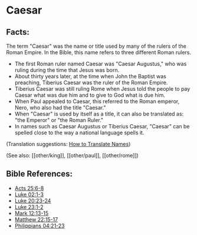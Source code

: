 # Caesar #

## Facts: ##

The term "Caesar" was the name or title used by many of the rulers of the Roman Empire. In the Bible, this name refers to three different Roman rulers.

 * The first Roman ruler named Caesar was "Caesar Augustus," who was ruling during the time that Jesus was born.
 * About thirty years later, at the time when John the Baptist was preaching, Tiberius Caesar was the ruler of the Roman Empire. 
 * Tiberius Caesar was still ruling Rome when Jesus told the people to pay Caesar what was due him and to give to God what is due him.
 * When Paul appealed to Caesar, this referred to the Roman emperor, Nero, who also had the title "Caesar."
 * When "Caesar" is used by itself as a title, it can also be translated as: "the Emperor" or "the Roman Ruler."
 * In names such as Caesar Augustus or Tiberius Caesar, "Caesar" can be spelled close to the way a national language spells it.

(Translation suggestions: [How to Translate Names](en/ta-vol1/translate/man/translate-names))

(See also: [[other/king]], [[other/paul]], [[other/rome]])

## Bible References: ##

* [Acts 25:6-8](en/tn/act/help/25/06)
* [Luke 02:1-3](en/tn/luk/help/02/01)
* [Luke 20:23-24](en/tn/luk/help/20/23)
* [Luke 23:1-2](en/tn/luk/help/23/01)
* [Mark 12:13-15](en/tn/mrk/help/12/13)
* [Matthew 22:15-17](en/tn/mat/help/22/15)
* [Philippians 04:21-23](en/tn/php/help/04/21)